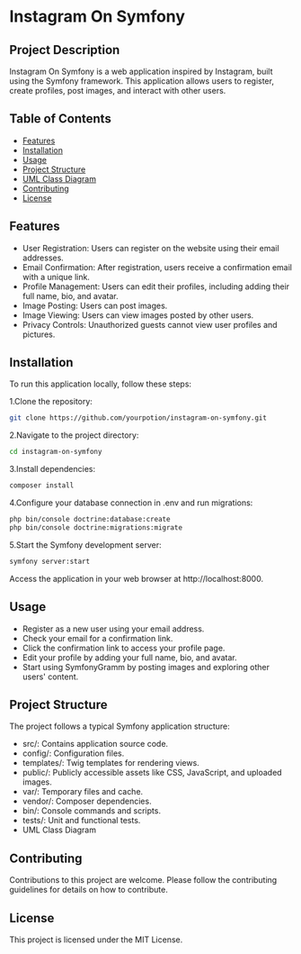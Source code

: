 # Instagram On Symfony

## Project Description

Instagram On Symfony is a web application inspired by Instagram, built using the Symfony framework. This application allows users to register, create profiles, post images, and interact with other users.

## Table of Contents

- [Features](#features)
- [Installation](#installation)
- [Usage](#usage)
- [Project Structure](#project-structure)
- [UML Class Diagram](#uml-class-diagram)
- [Contributing](#contributing)
- [License](#license)

## Features

- User Registration: Users can register on the website using their email addresses.
- Email Confirmation: After registration, users receive a confirmation email with a unique link.
- Profile Management: Users can edit their profiles, including adding their full name, bio, and avatar.
- Image Posting: Users can post images.
- Image Viewing: Users can view images posted by other users.
- Privacy Controls: Unauthorized guests cannot view user profiles and pictures.

## Installation

To run this application locally, follow these steps:

1.Clone the repository:
```bash
git clone https://github.com/yourpotion/instagram-on-symfony.git
```

2.Navigate to the project directory:
```bash
cd instagram-on-symfony
```

3.Install dependencies:
```bash
composer install
```

4.Configure your database connection in .env and run migrations:
```bash
php bin/console doctrine:database:create
php bin/console doctrine:migrations:migrate
```

5.Start the Symfony development server:
```bash
symfony server:start
```

Access the application in your web browser at http://localhost:8000.

## Usage
- Register as a new user using your email address.
- Check your email for a confirmation link.
- Click the confirmation link to access your profile page.
- Edit your profile by adding your full name, bio, and avatar.
- Start using SymfonyGramm by posting images and exploring other users' content.
  
## Project Structure
The project follows a typical Symfony application structure:

- src/: Contains application source code.
- config/: Configuration files.
- templates/: Twig templates for rendering views.
- public/: Publicly accessible assets like CSS, JavaScript, and uploaded images.
- var/: Temporary files and cache.
- vendor/: Composer dependencies.
- bin/: Console commands and scripts.
- tests/: Unit and functional tests.
- UML Class Diagram


## Contributing
Contributions to this project are welcome. Please follow the contributing guidelines for details on how to contribute.

## License
This project is licensed under the MIT License.
